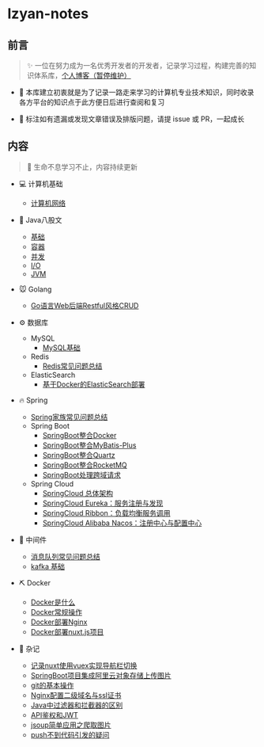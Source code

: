 # lzyan-notes

## 前言

> ✨ 一位在努力成为一名优秀开发者的开发者，记录学习过程，构建完善的知识体系库，[个人博客（暂停维护）](https://www.lzyan.fun/)

- 🎈 本库建立初衷就是为了记录一路走来学习的计算机专业技术知识，同时收录各方平台的知识点于此方便日后进行查阅和复习

- 🍳 标注如有遗漏或发现文章错误及排版问题，请提 issue 或 PR，一起成长

## 内容

> 🚀 生命不息学习不止，内容持续更新

* 💻 计算机基础
  * [计算机网络](./docs/cs/计算机网络.md)

* 🍵 Java八股文
  * [基础](./docs/Java/Java基础八股文.md)
  * [容器](./docs/Java/Java容器八股文.md)
  * [并发](./docs/Java/Java并发八股文.md)
  * [I/O](./docs/Java/JavaIO八股文.md)
  * [JVM](./docs/Java/JavaJvm八股文.md)

* 🐭 Golang
  * [Go语言Web后端Restful风格CRUD](./docs/Go/Go语言Web后端Restful风格CRUD.md)

* ⚙️ 数据库
  * MySQL
    * [MySQL基础](./docs/Mysql/MySQL基础.md)
  * Redis
    * [Redis常见问题总结](./docs/Redis/Redis常见问题总结.md)
  * ElasticSearch
    * [基于Docker的ElasticSearch部署](/docs/ElasticSearch/基于Docker的ElasticSearch部署.md)

* 🔥 Spring
  * [Spring家族常见问题总结](./docs/Spring/Spring家族常见问题总结.md)
  * Spring Boot
    * [SpringBoot整合Docker](./docs/SpringBoot/SpringBoot整合Docker.md)
    * [SpringBoot整合MyBatis-Plus](./docs/SpringBoot/SpringBoot整合MyBatis-Plus.md)
    * [SpringBoot整合Quartz](./docs/SpringBoot/SpringBoot整合Quartz.md)
    * [SpringBoot整合RocketMQ](./docs/SpringBoot/SpringBoot整合RocketMQ.md)
    * [SpringBoot处理跨域请求](./docs/SpringBoot/SpringBoot处理跨域请求.md)
  * Spring Cloud
    * [SpringCloud 总体架构](./docs/SpringCloud/SpringCloud总体架构.md)
    * [SpringCloud Eureka：服务注册与发现](./docs/SpringCloud/SpringCloud_Eureka：服务注册与发现.md)
    * [SpringCloud Ribbon：负载均衡服务调用](./docs/SpringCloud/SpringCloud_Ribbon：负载均衡服务调用.md)
    * [SpringCloud Alibaba Nacos：注册中心与配置中心](./docs/SpringCloud/SpringCloud_Alibaba_Nacos：注册中心与配置中心.md)
    
* 🧲 中间件
  * [消息队列常见问题总结](./docs/中间件/消息队列常见问题总结.md)
  * [kafka 基础](./docs/中间件/Kafka基础.md)

* ⛏️ Docker
  * [Docker是什么](./docs/Docker/什么是Docker.md)
  * [Docker常规操作](./docs/Docker/Docker常规操作.md)
  * [Docker部署Nginx](./docs/Docker/Docker部署Nginx.md)
  * [Docker部署nuxt.js项目](docs/Docker/Docker部署nuxt.js项目.md)

* 🤡 杂记
  <!-- * 消息推送平台 austin
    * [环境搭建](./docs/杂记/austin项目学习/环境搭建.md) -->
  * [记录nuxt使用vuex实现导航栏切换](./docs/杂记/nuxt.js项目使用vuex实现导航栏切换.md)
  * [SpringBoot项目集成阿里云对象存储上传图片](./docs/杂记/SpringBoot项目集成阿里云对象存储上传图片.md)
  * [git的基本操作](./docs/杂记/git基本操作.md)
  * [Nginx配置二级域名与ssl证书](./docs/杂记/Nginx配置二级域名与https.md)
  * [Java中过滤器和拦截器的区别](./docs/杂记/Java中过滤器和拦截器的区别.md)
  * [API鉴权和JWT](./docs/杂记/JWT_Api鉴权.md)
  * [jsoup简单应用之爬取图片](./docs/杂记/jsoup简单应用之爬取图片.md)
  * [push不到代码引发的疑问](./doc/../docs/杂记/push不到代码引发的疑问.md)
  


